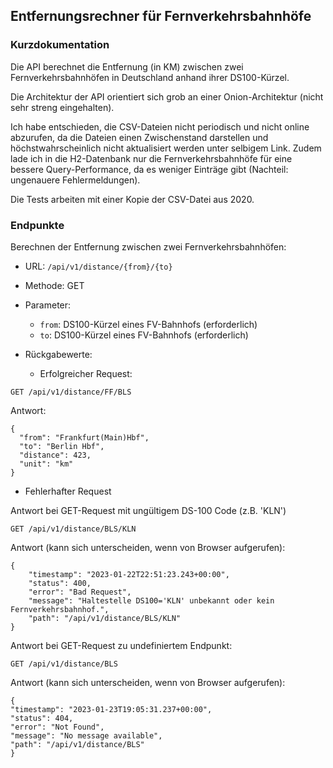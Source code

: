 ## Entfernungsrechner für Fernverkehrsbahnhöfe

### Kurzdokumentation

Die API berechnet die Entfernung (in KM) zwischen zwei Fernverkehrsbahnhöfen in Deutschland anhand ihrer
DS100-Kürzel.

Die Architektur der API orientiert sich grob an einer Onion-Architektur (nicht sehr streng eingehalten).

Ich habe entschieden, die CSV-Dateien nicht periodisch und nicht online abzurufen, da die Dateien einen Zwischenstand
darstellen und höchstwahrscheinlich nicht aktualisiert werden unter selbigem Link. Zudem lade ich in die H2-Datenbank
nur die Fernverkehrsbahnhöfe für eine bessere Query-Performance, da es weniger Einträge gibt (Nachteil: ungenauere
Fehlermeldungen).

Die Tests arbeiten mit einer Kopie der CSV-Datei aus 2020.

### Endpunkte

Berechnen der Entfernung zwischen zwei Fernverkehrsbahnhöfen:

* URL: `/api/v1/distance/{from}/{to}`
* Methode: GET
* Parameter:
    * `from`: DS100-Kürzel eines FV-Bahnhofs (erforderlich)
    * `to`: DS100-Kürzel eines FV-Bahnhofs (erforderlich)

* Rückgabewerte:
    * Erfolgreicher Request:

```
GET /api/v1/distance/FF/BLS
```

Antwort:

```
{
  "from": "Frankfurt(Main)Hbf",
  "to": "Berlin Hbf",
  "distance": 423,
  "unit": "km"
}
```

* Fehlerhafter Request

Antwort bei GET-Request mit ungültigem DS-100 Code (z.B. 'KLN')

```
GET /api/v1/distance/BLS/KLN
```

Antwort (kann sich unterscheiden, wenn von Browser aufgerufen):

```
{
    "timestamp": "2023-01-22T22:51:23.243+00:00",
    "status": 400,
    "error": "Bad Request",
    "message": "Haltestelle DS100='KLN' unbekannt oder kein Fernverkehrsbahnhof.",
    "path": "/api/v1/distance/BLS/KLN"
}
```

Antwort bei GET-Request zu undefiniertem Endpunkt:

```
GET /api/v1/distance/BLS
```

Antwort (kann sich unterscheiden, wenn von Browser aufgerufen):

```
{
"timestamp": "2023-01-23T19:05:31.237+00:00",
"status": 404,
"error": "Not Found",
"message": "No message available",
"path": "/api/v1/distance/BLS"
}
```

